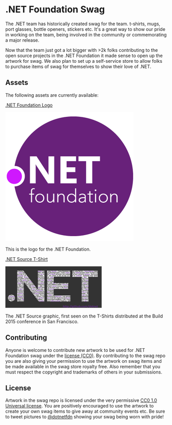 # .NET Foundation Swag

The .NET team has historically created swag for the team. t-shirts, mugs, port glasses, bottle openers, stickers etc. It's a great way to show our pride in working on the team, being involved in the community or commemorating a major release.

Now that the team just got a lot bigger with >2k folks contributing to the open source projects in the .NET Foundation it made sense to open up the artwork for swag. We also plan to set up a self-service store to allow folks to purchase items of swag for themselves to show their love of .NET.

## Assets

The following assets are currently available:

[.NET Foundation Logo](/logo)

![.NET Foundation Logo](/logo/dotnetfoundation_v4_small.png?raw=true)

This is the logo for the .NET Foundation.

[.NET Source T-Shirt](/dotnet_source)

![.NET Foundation Logo](/dotnet_source/DotNetSource_small.png?raw=true)

The .NET Source graphic, first seen on the T-Shirts distributed at the Build 2015 conference in San Francisco.

## Contributing

Anyone is welcome to contribute new artwork to be used for .NET Foundation swag under the [license (CC0)](https://github.com/dotnet/swag/blob/master/LICENSE). By contributing to the swag repo you are also giving your permission to use the artwork on swag items and be made available in the swag store royalty free.  Also remember that you must respect the copyright and trademarks of others in your submissions.

## License

Artwork in the swag repo is licensed under the very permissive [CC0 1.0 Universal license](https://github.com/dotnet/swag/blob/master/LICENSE).  You are positively encouraged to use the artwork to create your own swag items to give away at community events etc. Be sure to tweet pictures to [@dotnetfdn](https://twitter.com/dotnetfdn) showing your swag being worn with pride!

